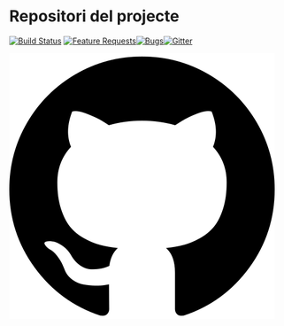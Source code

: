 <!-- TITLE: Repositori del projecte -->
<!-- SUBTITLE: Explicació breu del repositori del projecte -->

# Repositori del projecte

[![Build Status](https://vscode.visualstudio.com/_apis/public/build/definitions/a4cdce18-a05c-4bb8-9476-5d07e63bfd76/1/badge?branchName=master)](https://aka.ms/vscode-builds)        [![Feature Requests](https://img.shields.io/github/issues/Microsoft/vscode/feature-request.svg)](https://github.com/Microsoft/vscode/issues?q=is%3Aopen+is%3Aissue+label%3Afeature-request+sort%3Areactions-%2B1-desc)[![Bugs](https://img.shields.io/github/issues/Microsoft/vscode/bug.svg)](https://github.com/Microsoft/vscode/issues?utf8=✓&q=is%3Aissue+is%3Aopen+label%3Abug)[![Gitter](https://img.shields.io/badge/chat-on%20gitter-yellow.svg)](https://gitter.im/Microsoft/vscode)

[![Github repository](/uploads/github-logo.png "Github Logo")](https://wiki-js-epl.herokuapp.com/visual-studio-code/contextualitzacio/estat-actual#repositori!)

